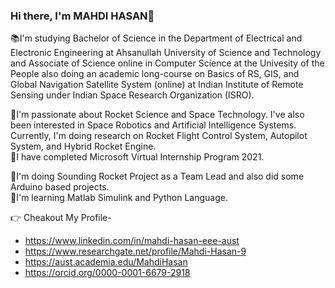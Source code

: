 ### Hi there, I'm MAHDI HASAN👋 

📚I'm studying Bachelor of Science in the Department of Electrical and Electronic Engineering at Ahsanullah University of Science and Technology and Associate of Science online in Computer Science at the Univesity of the People also doing an academic long-course on Basics of RS, GIS, and Global Navigation Satellite System (online) at Indian Institute of Remote Sensing under Indian Space Research Organization (ISRO). 

🔵I'm passionate about Rocket Science and Space Technology. I've also been interested in Space Robotics and Artificial Intelligence Systems. 
Currently, I'm doing research on Rocket Flight Control System, Autopilot System, and Hybrid Rocket Engine.<br>
🔵I have completed Microsoft Virtual Internship Program 2021.<br>

🔵I'm doing Sounding Rocket Project as a Team Lead and also did some Arduino based projects. <br>
🔵I'm learning Matlab Simulink and Python Language.<br>

👉 Cheakout My Profile-
- https://www.linkedin.com/in/mahdi-hasan-eee-aust
- https://www.researchgate.net/profile/Mahdi-Hasan-9
- https://aust.academia.edu/MahdiHasan
- https://orcid.org/0000-0001-6679-2918 <br>



